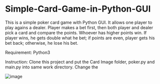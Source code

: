 # Simple-Card-Game-in-Python-GUI

This is a simple poker card game with Python GUI. It allows one player to play agains a dealer. Player makes a bet first, then both player and dealer pick a card and compare the points. Whoever has higher points win. If player wins, he gets double what he bet; if points are even, player gets his bet back; otherwise, he lose his bet. 

Requirement: Python3

Instruction: Clone this project and put the Card Image folder, poker.py and main.py into same work directory. Change the 

![image](https://user-images.githubusercontent.com/42414918/58141956-47a92100-7c13-11e9-8c1a-94b917ee879a.png)
